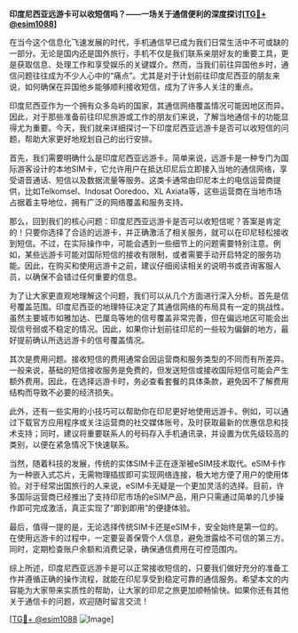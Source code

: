 **印度尼西亚远游卡可以收短信吗？——一场关于通信便利的深度探讨[[TG💪+ @esim1088](https://t.me/s/esim1088)]**

在当今这个信息化飞速发展的时代，手机通信早已成为我们日常生活中不可或缺的一部分。无论是国内还是国外旅行，手机不仅是我们联系亲朋好友的重要工具，更是获取信息、处理工作和享受娱乐的关键媒介。然而，当我们前往异国他乡时，通信问题往往成为不少人心中的“痛点”。尤其是对于计划前往印度尼西亚的朋友来说，如何确保在异国他乡能够顺利接收短信，成为了许多人关注的重点。

印度尼西亚作为一个拥有众多岛屿的国家，其通信网络覆盖情况可能因地区而异。因此，对于那些准备前往印尼旅游或工作的朋友们来说，了解当地通信卡的功能显得尤为重要。今天，我们就来详细探讨一下印度尼西亚远游卡是否可以收短信的问题，帮助大家更好地规划自己的出行安排。

首先，我们需要明确什么是印度尼西亚远游卡。简单来说，远游卡是一种专门为国际游客设计的本地SIM卡，它允许用户在抵达印尼后立即接入当地的通信网络，享受语音通话、短信以及数据流量等服务。这类卡通常由印尼本土的电信运营商提供，比如Telkomsel、Indosat Ooredoo、XL Axiata等，这些运营商在当地市场占据着主导地位，拥有广泛的网络覆盖和服务支持。

那么，回到我们的核心问题：印度尼西亚远游卡是否可以收短信呢？答案是肯定的！只要你选择了合适的远游卡，并正确激活了相关服务，就可以在印尼轻松接收到短信。不过，在实际操作中，可能会遇到一些细节上的问题需要特别注意。例如，某些远游卡可能对国际短信的接收有限制，或者需要手动开启特定的服务功能。因此，在购买和使用远游卡之前，建议仔细阅读相关的说明书或咨询客服人员，以确保不会错过任何重要的信息。

为了让大家更直观地理解这个问题，我们可以从几个方面进行深入分析。首先是信号覆盖范围。印度尼西亚的地理特征决定了其通信网络的布局具有一定的挑战性。虽然主要城市如雅加达、巴厘岛等地的信号覆盖非常完善，但在偏远地区可能会出现信号弱或不稳定的情况。因此，如果你计划前往印尼的一些较为偏僻的地方，最好提前确认所选远游卡的信号覆盖情况。

其次是费用问题。接收短信的费用通常会因运营商和服务类型的不同而有所差异。一般来说，基础的短信接收服务是免费的，但发送短信或接收国际短信可能会产生额外费用。因此，在选择远游卡时，务必查看套餐的具体条款，避免因不了解费用结构而导致不必要的经济损失。

此外，还有一些实用的小技巧可以帮助你在印尼更好地使用远游卡。例如，可以通过下载官方应用程序或关注运营商的社交媒体账号，及时获取最新的优惠信息和技术支持；同时，建议将重要联系人的号码存入手机通讯录，并设置为优先级较高的类别，以便在紧急情况下快速联系。

当然，随着科技的发展，传统的实体SIM卡正在逐渐被eSIM技术取代。eSIM卡作为一种嵌入式芯片，无需物理插拔即可实现网络连接，极大地方便了用户的使用体验。对于经常出国旅行的人来说，eSIM卡无疑是一个更加灵活的选择。目前，许多国际运营商已经推出了支持印尼市场的eSIM产品，用户只需通过简单的几步操作即可完成激活，真正实现了“即到即用”的便捷体验。

最后，值得一提的是，无论选择传统SIM卡还是eSIM卡，安全始终是第一位的。在使用远游卡的过程中，一定要妥善保管个人信息，避免泄露给不可信的第三方。同时，定期检查账户余额和消费记录，确保通信费用在可控范围内。

综上所述，印度尼西亚远游卡是可以正常接收短信的，只要我们做好充分的准备工作并遵循正确的操作流程，就能在印尼享受到稳定可靠的通信服务。希望本文的内容能为大家带来实质性的帮助，让大家的印尼之旅更加顺畅愉快。如果你还有其他关于通信卡的问题，欢迎随时留言交流！

[[TG💪+ @esim1088](https://t.me/s/esim1088) ![Image](https://i.postimg.cc/4NQfJmqS/Snipaste-2025-05-13-00-14-12.png)]